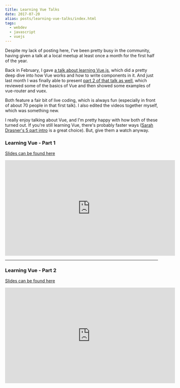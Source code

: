 ```yaml
---
title: Learning Vue Talks
date: 2017-07-20
alias: posts/learning-vue-talks/index.html
tags:
  - webdev
  - javascript
  - vuejs
---
```


Despite my lack of posting here, I've been pretty busy in the community, having given a talk at a local meetup at least once a month for the first half of the year.

Back in February, I gave [a talk about learning Vue.js](https://www.meetup.com/Phoenix-JavaScript/events/237189596/), which did a pretty deep dive into how Vue works and how to write components in it. And just last month I was finally able to present [part 2 of that talk as well](https://www.meetup.com/Phoenix-JavaScript/events/240090499/), which reviewed some of the basics of Vue and then showed some examples of vue-router and vuex.

Both feature a fair bit of live coding, which is always fun (especially in front of about 70 people in that first talk). I also edited the videos together myself, which was something new.

I really enjoy talking about Vue, and I'm pretty happy with how both of these turned out. If you're still learning Vue, there's probably faster ways ([Sarah Drasner's 5 part intro](https://css-tricks.com/intro-to-vue-1-rendering-directives-events/) is a great choice). But, give them a watch anyway.

### Learning Vue - Part 1

[Slides can be found here](https://goo.gl/5kSdA2)

<iframe width="560" height="315" src="https://www.youtube.com/embed/M2tCDTrrndg" frameborder="0" allowfullscreen></iframe>

---

### Learning Vue - Part 2

[Slides can be found here](https://goo.gl/fc1Tvd)

<iframe width="560" height="315" src="https://www.youtube.com/embed/5A5AMW2r3KA" frameborder="0" allowfullscreen></iframe>
